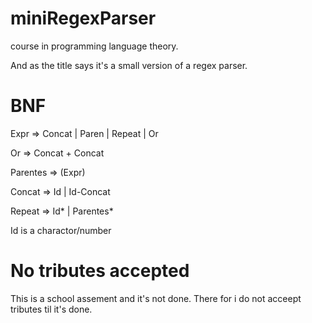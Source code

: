 miniRegexParser
===============
course in programming language theory.

And as the title says it's a small version of a regex parser.

BNF
===
Expr => Concat | Paren | Repeat | Or

Or => Concat + Concat

Parentes => (Expr)

Concat => Id | Id-Concat

Repeat => Id* | Parentes*

Id is a charactor/number

No tributes accepted
====================

This is a school assement and it's not done.
There for i do not acceept tributes til it's done.